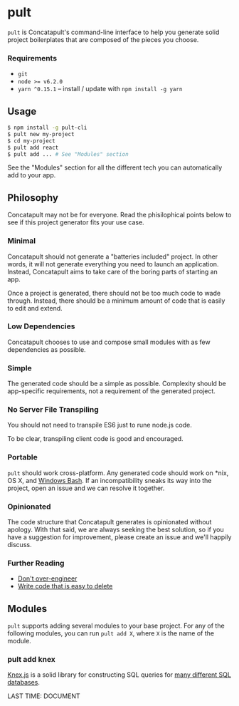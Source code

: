 # pult

`pult` is Concatapult's command-line interface to help you generate solid project boilerplates that are composed of the pieces you choose.

### Requirements

- `git`
- `node >= v6.2.0`
- `yarn ^0.15.1` – install / update with `npm install -g yarn`


## Usage

```bash
$ npm install -g pult-cli
$ pult new my-project
$ cd my-project
$ pult add react
$ pult add ... # See "Modules" section
```

See the "Modules" section for all the different tech you can automatically add to your app.


## Philosophy

Concatapult may not be for everyone. Read the phisilophical points below to see if this project generator fits your use case.

### Minimal

Concatapult should not generate a "batteries included" project. In other words, it will not generate everything you need to launch an application. Instead, Concatapult aims to take care of the boring parts of starting an app.

Once a project is generated, there should not be too much code to wade through. Instead, there should be a minimum amount of code that is easily to edit and extend.

### Low Dependencies

Concatapult chooses to use and compose small modules with as few dependencies as possible.

### Simple

The generated code should be a simple as possible. Complexity should be app-specific requirements, not a requirement of the generated project.

### No Server File Transpiling

You should not need to transpile ES6 just to rune node.js code.

To be clear, transpiling client code is good and encouraged.

### Portable

`pult` should work cross-platform. Any generated code should work on *nix, OS X, and [Windows Bash](https://msdn.microsoft.com/en-us/commandline/wsl/about). If an incompatibility sneaks its way into the project, open an issue and we can resolve it together.

### Opinionated

The code structure that Concatapult generates is opinionated without apology. With that said, we are always seeking the best solution, so if you have a suggestion for improvement, please create an issue and we'll happily discuss.

### Further Reading

- [Don't over-engineer](https://medium.com/@rdsubhas/10-modern-software-engineering-mistakes-bc67fbef4fc8)
- [Write code that is easy to delete](http://programmingisterrible.com/post/139222674273/write-code-that-is-easy-to-delete-not-easy-to)

## Modules

`pult` supports adding several modules to your base project. For any of the following modules, you can run `pult add X`, where `X` is the name of the module.

### pult add knex

[Knex.js](http://knexjs.org/) is a solid library for constructing SQL queries for [many different SQL databases](https://github.com/tgriesser/knex/tree/master/src/dialects).

LAST TIME: DOCUMENT

